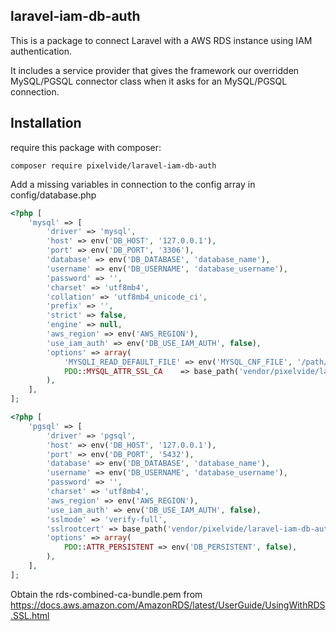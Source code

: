 ## laravel-iam-db-auth

This is a package to connect Laravel with a AWS RDS instance using IAM authentication.

It includes a service provider that gives the framework our overridden MySQL/PGSQL connector class when it asks
for an MySQL/PGSQL connection.

## Installation

require this package with composer:

```shell
composer require pixelvide/laravel-iam-db-auth
```

Add a missing variables in connection to the config array in config/database.php

```php
<?php [
    'mysql' => [
        'driver' => 'mysql',
        'host' => env('DB_HOST', '127.0.0.1'),
        'port' => env('DB_PORT', '3306'),
        'database' => env('DB_DATABASE', 'database_name'),
        'username' => env('DB_USERNAME', 'database_username'),
        'password' => '',
        'charset' => 'utf8mb4',
        'collation' => 'utf8mb4_unicode_ci',
        'prefix' => '',
        'strict' => false,
        'engine' => null,
        'aws_region' => env('AWS_REGION'),
        'use_iam_auth' => env('DB_USE_IAM_AUTH', false),
        'options' => array(
            'MYSQLI_READ_DEFAULT_FILE' => env('MYSQL_CNF_FILE', '/path/to/cnf/file'),
            PDO::MYSQL_ATTR_SSL_CA    => base_path('vendor/pixelvide/laravel-iam-db-auth/certs/rds-ca-2019-root.pem'),
        ),
    ],
];
```


```php
<?php [
    'pgsql' => [
        'driver' => 'pgsql',
        'host' => env('DB_HOST', '127.0.0.1'),
        'port' => env('DB_PORT', '5432'),
        'database' => env('DB_DATABASE', 'database_name'),
        'username' => env('DB_USERNAME', 'database_username'),
        'password' => '',
        'charset' => 'utf8mb4',
        'aws_region' => env('AWS_REGION'),
        'use_iam_auth' => env('DB_USE_IAM_AUTH', false),
        'sslmode' => 'verify-full',
        'sslrootcert' => base_path('vendor/pixelvide/laravel-iam-db-auth/certs/rds-ca-2019-root.pem'),
        'options' => array(
            PDO::ATTR_PERSISTENT => env('DB_PERSISTENT', false),      
        ),
    ],
];
```

Obtain the rds-combined-ca-bundle.pem from https://docs.aws.amazon.com/AmazonRDS/latest/UserGuide/UsingWithRDS.SSL.html

